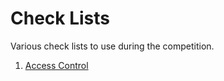 # Check Lists

Various check lists to use during the competition.

1. [Access Control](./access_control.md)
